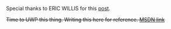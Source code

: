 Special thanks to ERIC WILLIS for this [post](http://notes.ericwillis.com/2009/11/pixelate-an-image-with-csharp/).

~~Time to UWP this thing. Writing this here for reference. [MSDN link](https://msdn.microsoft.com/en-us/library/windows/apps/dn263229.aspx?f=255&MSPPError=-2147217396)~~
